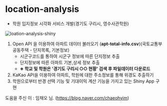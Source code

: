 # location-analysis
- 학원 입지정보 시각화 서비스 개발(경기도 구리시, 영수사관학원)

![loation-analysis-shiny](https://user-images.githubusercontent.com/79900437/185560053-1d7a1e41-d237-4b98-bf9f-11c0749d4d24.gif)

1. Open API 을 이용하여 아파트 데이터 불러오기 (**apt-total-info.csv**)(국토교통부 공동주택 - 단지목록, 기본정보)
   - 시군구코드를 통하여 시군구 정보에 따른 단지정보 추출
   - 단지정보에 따른 아파트 기본,상세 정보 추출
   - **※ 학교 및 학원은 '경기도 구리시 ○○ 현황' 검색 후 파일데이터 다운로드**
1. KaKao API을 이용하여 아파트, 학원에 대한 주소정보를 통해 위경도 추출하기
1. 학원으로부터 반경 선택 기능 및 기대이익 계산 기능을 가지고 있는 Shiny App 구현 

도움을 주신 이 : 임채오 님. (https://blog.naver.com/chaeohyim)

